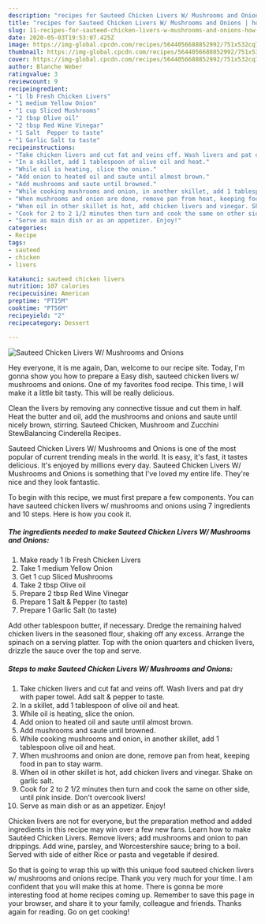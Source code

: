```yaml
---
description: "recipes for Sauteed Chicken Livers W/ Mushrooms and Onions | how to cook Sauteed Chicken Livers W/ Mushrooms and Onions"
title: "recipes for Sauteed Chicken Livers W/ Mushrooms and Onions | how to cook Sauteed Chicken Livers W/ Mushrooms and Onions"
slug: 11-recipes-for-sauteed-chicken-livers-w-mushrooms-and-onions-how-to-cook-sauteed-chicken-livers-w-mushrooms-and-onions
date: 2020-05-03T19:53:07.425Z
image: https://img-global.cpcdn.com/recipes/5644056688852992/751x532cq70/sauteed-chicken-livers-w-mushrooms-and-onions-recipe-main-photo.jpg
thumbnail: https://img-global.cpcdn.com/recipes/5644056688852992/751x532cq70/sauteed-chicken-livers-w-mushrooms-and-onions-recipe-main-photo.jpg
cover: https://img-global.cpcdn.com/recipes/5644056688852992/751x532cq70/sauteed-chicken-livers-w-mushrooms-and-onions-recipe-main-photo.jpg
author: Blanche Weber
ratingvalue: 3
reviewcount: 9
recipeingredient:
- "1 lb Fresh Chicken Livers"
- "1 medium Yellow Onion"
- "1 cup Sliced Mushrooms"
- "2 tbsp Olive oil"
- "2 tbsp Red Wine Vinegar"
- "1 Salt  Pepper to taste"
- "1 Garlic Salt to taste"
recipeinstructions:
- "Take chicken livers and cut fat and veins off. Wash livers and pat dry with paper towel. Add salt &amp; pepper to taste."
- "In a skillet, add 1 tablespoon of olive oil and heat."
- "While oil is heating, slice the onion."
- "Add onion to heated oil and saute until almost brown."
- "Add mushrooms and saute until browned."
- "While cooking mushrooms and onion, in another skillet, add 1 tablespoon olive oil and heat."
- "When mushrooms and onion are done, remove pan from heat, keeping food in pan to stay warm."
- "When oil in other skillet is hot, add chicken livers and vinegar. Shake on garlic salt."
- "Cook for 2 to 2 1/2 minutes then turn and cook the same on other side, until pink inside. Don&#39;t overcook livers!"
- "Serve as main dish or as an appetizer. Enjoy!"
categories:
- Recipe
tags:
- sauteed
- chicken
- livers

katakunci: sauteed chicken livers 
nutrition: 107 calories
recipecuisine: American
preptime: "PT15M"
cooktime: "PT56M"
recipeyield: "2"
recipecategory: Dessert

---
```



![Sauteed Chicken Livers W/ Mushrooms and Onions](https://img-global.cpcdn.com/recipes/5644056688852992/751x532cq70/sauteed-chicken-livers-w-mushrooms-and-onions-recipe-main-photo.jpg)

Hey everyone, it is me again, Dan, welcome to our recipe site. Today, I'm gonna show you how to prepare a Easy dish, sauteed chicken livers w/ mushrooms and onions. One of my favorites food recipe. This time, I will make it a little bit tasty. This will be really delicious.

Clean the livers by removing any connective tissue and cut them in half. Heat the butter and oil, add the mushrooms and onions and saute until nicely brown, stirring. Sauteed Chicken, Mushroom and Zucchini StewBalancing Cinderella Recipes.

Sauteed Chicken Livers W/ Mushrooms and Onions is one of the most popular of current trending meals in the world. It is easy, it's fast, it tastes delicious. It's enjoyed by millions every day. Sauteed Chicken Livers W/ Mushrooms and Onions is something that I've loved my entire life. They're nice and they look fantastic.


To begin with this recipe, we must first prepare a few components. You can have sauteed chicken livers w/ mushrooms and onions using 7 ingredients and 10 steps. Here is how you cook it.

<!--inarticleads1-->

##### The ingredients needed to make Sauteed Chicken Livers W/ Mushrooms and Onions:

1. Make ready 1 lb Fresh Chicken Livers
1. Take 1 medium Yellow Onion
1. Get 1 cup Sliced Mushrooms
1. Take 2 tbsp Olive oil
1. Prepare 2 tbsp Red Wine Vinegar
1. Prepare 1 Salt &amp; Pepper (to taste)
1. Prepare 1 Garlic Salt (to taste)


Add other tablespoon butter, if necessary. Dredge the remaining halved chicken livers in the seasoned flour, shaking off any excess. Arrange the spinach on a serving platter. Top with the onion quarters and chicken livers, drizzle the sauce over the top and serve. 

<!--inarticleads2-->

##### Steps to make Sauteed Chicken Livers W/ Mushrooms and Onions:

1. Take chicken livers and cut fat and veins off. Wash livers and pat dry with paper towel. Add salt &amp; pepper to taste.
1. In a skillet, add 1 tablespoon of olive oil and heat.
1. While oil is heating, slice the onion.
1. Add onion to heated oil and saute until almost brown.
1. Add mushrooms and saute until browned.
1. While cooking mushrooms and onion, in another skillet, add 1 tablespoon olive oil and heat.
1. When mushrooms and onion are done, remove pan from heat, keeping food in pan to stay warm.
1. When oil in other skillet is hot, add chicken livers and vinegar. Shake on garlic salt.
1. Cook for 2 to 2 1/2 minutes then turn and cook the same on other side, until pink inside. Don&#39;t overcook livers!
1. Serve as main dish or as an appetizer. Enjoy!


Chicken livers are not for everyone, but the preparation method and added ingredients in this recipe may win over a few new fans. Learn how to make Sautéed Chicken Livers. Remove livers; add mushrooms and onion to pan drippings. Add wine, parsley, and Worcestershire sauce; bring to a boil. Served with side of either Rice or pasta and vegetable if desired. 

So that is going to wrap this up with this unique food sauteed chicken livers w/ mushrooms and onions recipe. Thank you very much for your time. I am confident that you will make this at home. There is gonna be more interesting food at home recipes coming up. Remember to save this page in your browser, and share it to your family, colleague and friends. Thanks again for reading. Go on get cooking!
